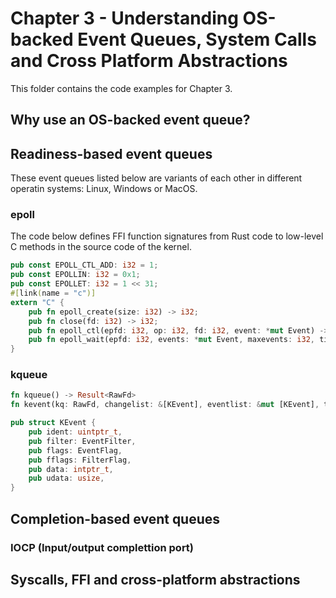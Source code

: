 # Chapter 3 - Understanding OS-backed Event Queues, System Calls and Cross Platform Abstractions

This folder contains the code examples for Chapter 3.

## Why use an OS-backed event queue?

## Readiness-based event queues

These event queues listed below are variants of each other in different operatin systems: Linux, Windows or MacOS.

### epoll

The code below defines FFI function signatures from Rust code to low-level C methods in the source code of the kernel.

```rs
pub const EPOLL_CTL_ADD: i32 = 1;
pub const EPOLLIN: i32 = 0x1;
pub const EPOLLET: i32 = 1 << 31;
#[link(name = "c")]
extern "C" {
    pub fn epoll_create(size: i32) -> i32;
    pub fn close(fd: i32) -> i32;
    pub fn epoll_ctl(epfd: i32, op: i32, fd: i32, event: *mut Event) -> i32;
    pub fn epoll_wait(epfd: i32, events: *mut Event, maxevents: i32, timeout: i32) -> i32;
}
```

### kqueue

```rs
fn kqueue() -> Result<RawFd>
fn kevent(kq: RawFd, changelist: &[KEvent], eventlist: &mut [KEvent], timeout_ms: usize) -> Result<usize>

pub struct KEvent {
    pub ident: uintptr_t,
    pub filter: EventFilter,
    pub flags: EventFlag,
    pub fflags: FilterFlag,
    pub data: intptr_t,
    pub udata: usize,
}
```

## Completion-based event queues

### IOCP (Input/output complettion port)

## Syscalls, FFI and cross-platform abstractions

